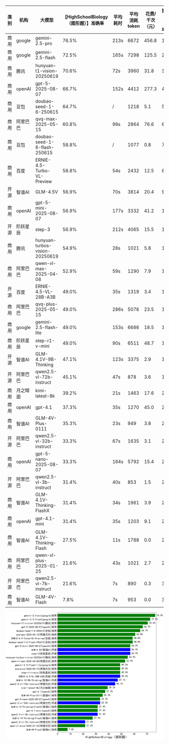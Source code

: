 
|类别|机构|大模型|【HighSchoolBiology（图形题）】准确率|平均耗时|平均消耗token|花费/千次（元）|排名（准确率）|
|---|---|-----|-------------------|-------|-----------|-----------|-----------|
|商用|google|gemini-2.5-pro|76.5%|213s|6672|456.8|1|
|商用|google|gemini-2.5-flash|72.5%|165s|7298|125.5|2|
|商用|腾讯|hunyuan-t1-vision-20250619|70.6%|72s|3960|31.8|3|
|商用|openAI|gpt-5-2025-08-07|66.7%|152s|4412|277.3|4|
|商用|豆包|doubao-seed-1-6-250615|64.7%|/|1218|5.1|5|
|商用|阿里巴巴|qvq-max-2025-05-15|60.8%|99s|2864|76.6|6|
|商用|豆包|doubao-seed-1-6-flash-250615|58.8%|/|1077|0.8|7|
|商用|百度|ERNIE-4.5-Turbo-VL-Preview|58.8%|54s|2432|12.5|8|
|开源|智谱AI|GLM-4.5V|56.9%|70s|3814|20.4|9|
|商用|openAI|gpt-5-mini-2025-08-07|56.9%|177s|3332|41.2|10|
|开源|阶跃星辰|step-3|56.9%|212s|4065|15.5|11|
|商用|腾讯|hunyuan-turbos-vision-20250619|54.9%|28s|1021|5.8|12|
|商用|阿里巴巴|qwen-vl-max-2025-04-08|52.9%|59s|1290|7.9|13|
|开源|百度|ERNIE-4.5-VL-28B-A3B|49.0%|35s|1319|3.4|14|
|商用|阿里巴巴|qvq-plus-2025-05-15|49.0%|286s|5076|23.5|15|
|商用|google|gemini-2.5-flash-lite|49.0%|153s|6686|18.5|16|
|商用|阶跃星辰|step-r1-v-mini|49.0%|90s|6511|48.7|17|
|开源|智谱AI|GLM-4.1V-9B-Thinking|47.1%|123s|3375|2.9|18|
|开源|阿里巴巴|qwen2.5-vl-72b-instruct|45.1%|47s|878|3.6|19|
|商用|月之暗面|kimi-latest-8k|39.2%|21s|1463|17.6|20|
|商用|openAI|gpt-4.1|37.3%|35s|1270|45.0|21|
|商用|智谱AI|GLM-4V-Plus-0111|35.3%|23s|949|3.8|22|
|开源|阿里巴巴|qwen2.5-vl-32b-instruct|33.3%|67s|1635|3.1|23|
|商用|openAI|gpt-5-nano-2025-08-07|33.3%|164s|5792|15.4|24|
|开源|阿里巴巴|qwen2.5-vl-3b-instruct|31.4%|40s|853|1.5|25|
|商用|智谱AI|GLM-4.1V-Thinking-FlashX|31.4%|34s|1961|3.9|26|
|商用|openAI|gpt-4.1-mini|31.4%|35s|1203|9.1|27|
|商用|智谱AI|GLM-4.1V-Thinking-Flash|27.5%|11s|1788|0.0|28|
|商用|阿里巴巴|qwen-vl-plus-2025-01-25|21.6%|43s|1021|2.7|29|
|开源|阿里巴巴|qwen2.5-vl-7b-instruct|21.6%|7s|890|0.3|30|
|商用|智谱AI|GLM-4V-Flash|7.8%|7s|953|0.0|31|


![lin](../pic/HighSchoolBiology（图形题）.png)